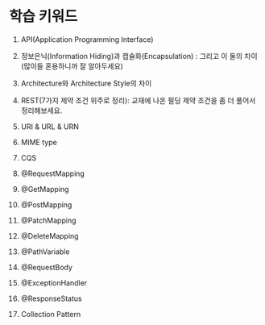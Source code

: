 # 학습 키워드

1. API(Application Programming Interface)
   
2. 정보은닉(Information Hiding)과 캡슐화(Encapsulation) : 그리고 이 둘의 차이(많이들 혼용하니까 잘 알아두세요)

3. Architecture와 Architecture Style의 차이

4. REST(7가지 제약 조건 위주로 정리): 교재에 나온 필딩 제약 조건을 좀 더 풀어서 정리해보세요.

5. URI & URL & URN

6. MIME type

7. CQS

8. @RequestMapping

9.  @GetMapping

10. @PostMapping

11. @PatchMapping

12. @DeleteMapping

13. @PathVariable

14. @RequestBody

15. @ExceptionHandler

16. @ResponseStatus

17. Collection Pattern